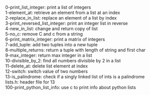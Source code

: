 0-print_list_integer: print a list of integers  
1-element_at: retrieve an element from a list at an index  
2-replace_in_list: replace an element of a list by index  
3-print_reversed_list_integer: print an integer list in reverse  
4-new_in_list: change and return copy of list  
5-no_c: remove C and c from a string  
6-print_matrix_integer: print a matrix of integers  
7-add_tuple: add two tuples into a new tuple  
8-multiple_returns: return a tuple with length of string and first char  
9-max_integer: return max integer in a list  
10-divisible_by_2: find all numbers divisible by 2 in a list  
11-delete_at: delete list element at index  
12-switch: switch value of two numbers  
13-is_palindrome: check if a singly linked list of ints is a palindrome  
lists.h: header file for 13  
100-print_python_list_info: use c to print info about python lists  
